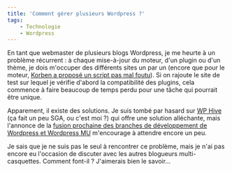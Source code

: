 ```yaml
---
title: 'Comment gérer plusieurs Wordpress ?'
tags:
    - Technologie
    - Wordpress
---
```


En tant que webmaster de plusieurs blogs Wordpress, je me heurte à un problème
récurrent&nbsp;: à chaque mise-à-jour du moteur, d'un plugin ou d'un thème, je
dois m'occuper des différents sites un par un (encore que pour le moteur,
[Korben a proposé un script pas mal foutu](http://korben.info/comment-mettre-a-jour-plusieurs-wordpress-en-une-seule-fois.html)).
Si on rajoute le site de test sur lequel je vérifie d'abord la compatibilité des
plugins, cela commence à faire beaucoup de temps perdu pour une tâche qui
pourrait être unique.

Apparement, il existe des solutions. Je suis tombé par hasard sur
[WP Hive](http://wp-hive.com/) (ça fait un peu SGA, ou c'est moi&nbsp;?) qui
offre une solution alléchante, mais l'annonce de la
[fusion prochaine des branches de développement de Wordpress et Wordpress MU](http://technosailor.com/2009/05/30/wordcamp-sf-announcement-wordpress-and-wordpress-mu-to-merge/)
m'encourage à attendre encore un peu.

Je sais que je ne suis pas le seul à rencontrer ce problème, mais je n'ai pas
encore eu l'occasion de discuter avec les autres blogueurs multi-casquettes.
Comment font-il&nbsp;? J'aimerais bien le savoir…
